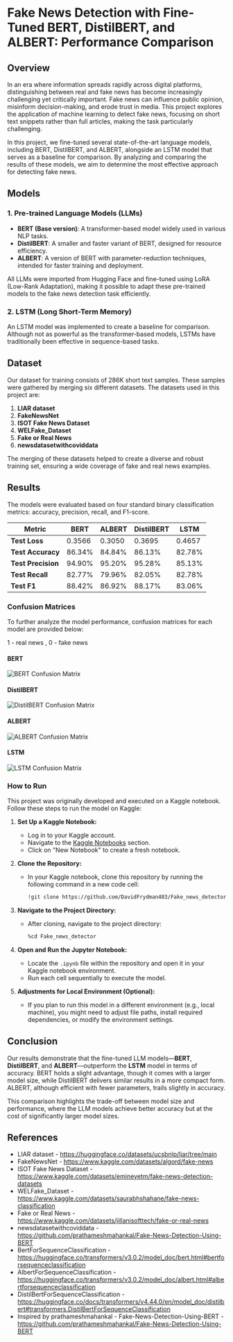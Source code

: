 # Fake News Detection with Fine-Tuned BERT, DistilBERT, and ALBERT: Performance Comparison

## Overview

In an era where information spreads rapidly across digital platforms, distinguishing between real and fake news has become increasingly challenging yet critically important. Fake news can influence public opinion, misinform decision-making, and erode trust in media. This project explores the application of machine learning to detect fake news, focusing on short text snippets rather than full articles, making the task particularly challenging.

In this project, we fine-tuned several state-of-the-art language models, including BERT, DistilBERT, and ALBERT, alongside an LSTM model that serves as a baseline for comparison. By analyzing and comparing the results of these models, we aim to determine the most effective approach for detecting fake news.

## Models

### 1. Pre-trained Language Models (LLMs)
- **BERT (Base version)**: A transformer-based model widely used in various NLP tasks.
- **DistilBERT**: A smaller and faster variant of BERT, designed for resource efficiency.
- **ALBERT**: A version of BERT with parameter-reduction techniques, intended for faster training and deployment.

All LLMs were imported from Hugging Face and fine-tuned using LoRA (Low-Rank Adaptation), making it possible to adapt these pre-trained models to the fake news detection task efficiently.

### 2. LSTM (Long Short-Term Memory)
An LSTM model was implemented to create a baseline for comparison. Although not as powerful as the transformer-based models, LSTMs have traditionally been effective in sequence-based tasks.

## Dataset

Our dataset for training consists of 286K short text samples. These samples were gathered by merging six different datasets. The datasets used in this project are:

1. **LIAR dataset**
2. **FakeNewsNet**
3. **ISOT Fake News Dataset**
4. **WELFake_Dataset**
5. **Fake or Real News**
6. **newsdatasetwithcoviddata**

The merging of these datasets helped to create a diverse and robust training set, ensuring a wide coverage of fake and real news examples.

## Results

The models were evaluated based on four standard binary classification metrics: accuracy, precision, recall, and F1-score. 

| Metric            | BERT      | ALBERT    | DistilBERT | LSTM      |
|-------------------|-----------|-----------|------------|-----------|
| **Test Loss**     | 0.3566    | 0.3050    | 0.3695     | 0.4657    |
| **Test Accuracy** | 86.34%    | 84.84%    | 86.13%     | 82.78%    |
| **Test Precision**| 94.90%    | 95.20%    | 95.28%     | 85.13%    |
| **Test Recall**   | 82.77%    | 79.96%    | 82.05%     | 82.78%    |
| **Test F1**       | 88.42%    | 86.92%    | 88.17%     | 83.06%    |

### Confusion Matrices

To further analyze the model performance, confusion matrices for each model are provided below:

1 - real news , 0 - fake news

#### BERT
![BERT Confusion Matrix](BERT_confusion_matrix.png)

#### DistilBERT
![DistilBERT Confusion Matrix](DISTILBERT_confusion_matrix.png)

#### ALBERT
![ALBERT Confusion Matrix](ALBERT_confusion_matrix.png)

#### LSTM
![LSTM Confusion Matrix](LSTM_confusion_matrix.png)

### How to Run

This project was originally developed and executed on a Kaggle notebook. Follow these steps to run the model on Kaggle:

1. **Set Up a Kaggle Notebook:**
   - Log in to your Kaggle account.
   - Navigate to the [Kaggle Notebooks](https://www.kaggle.com/notebooks) section.
   - Click on "New Notebook" to create a fresh notebook.

2. **Clone the Repository:**
   - In your Kaggle notebook, clone this repository by running the following command in a new code cell:
     ```bash
     !git clone https://github.com/DavidFrydman483/Fake_news_detector.git
     ```

3. **Navigate to the Project Directory:**
   - After cloning, navigate to the project directory:
     ```bash
     %cd Fake_news_detector
     ```

4. **Open and Run the Jupyter Notebook:**
   - Locate the `.ipynb` file within the repository and open it in your Kaggle notebook environment.
   - Run each cell sequentially to execute the model.

5. **Adjustments for Local Environment (Optional):**
   - If you plan to run this model in a different environment (e.g., local machine), you might need to adjust file paths, install required dependencies, or modify the environment settings.




## Conclusion

Our results demonstrate that the fine-tuned LLM models—**BERT**, **DistilBERT**, and **ALBERT**—outperform the **LSTM** model in terms of accuracy. BERT holds a slight advantage, though it comes with a larger model size, while DistilBERT delivers similar results in a more compact form. ALBERT, although efficient with fewer parameters, trails slightly in accuracy.

This comparison highlights the trade-off between model size and performance, where the LLM models achieve better accuracy but at the cost of significantly larger model sizes.


## References
- LIAR dataset - https://huggingface.co/datasets/ucsbnlp/liar/tree/main
- FakeNewsNet - https://www.kaggle.com/datasets/algord/fake-news
- ISOT Fake News Dataset - https://www.kaggle.com/datasets/emineyetm/fake-news-detection-datasets
- WELFake_Dataset - https://www.kaggle.com/datasets/saurabhshahane/fake-news-classification
- Fake or Real News - https://www.kaggle.com/datasets/jillanisofttech/fake-or-real-news
- newsdatasetwithcoviddata - https://github.com/prathameshmahankal/Fake-News-Detection-Using-BERT
- BertForSequenceClassification - https://huggingface.co/transformers/v3.0.2/model_doc/bert.html#bertforsequenceclassification
- AlbertForSequenceClassification - https://huggingface.co/transformers/v3.0.2/model_doc/albert.html#albertforsequenceclassification
- DistilBertForSequenceClassification - https://huggingface.co/docs/transformers/v4.44.0/en/model_doc/distilbert#transformers.DistilBertForSequenceClassification
- Inspired by prathameshmahankal - Fake-News-Detection-Using-BERT - https://github.com/prathameshmahankal/Fake-News-Detection-Using-BERT

